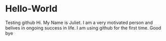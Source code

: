 # Hello-World
Testing github
Hi. My Name is Juliet.
I am a very motivated person and belives in ongoing success in life.
I am using github for the first time.
Good bye
